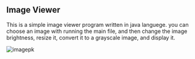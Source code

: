 ## Image Viewer
This is a simple image viewer program written in java languege.
you can choose an image with running the main file, and then change the image brightness, resize it, convert it to a grayscale image, and display it.


![imagepk](https://github.com/Kianaplv/Image-Viewer/assets/168345281/46f913a9-2731-4b2a-91f3-80894b725cb5)

